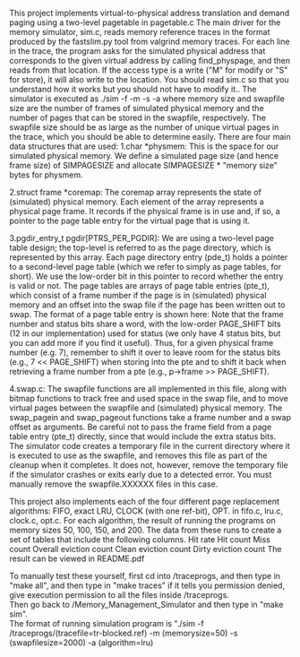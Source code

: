 This project implements virtual-to-physical address translation and demand paging using a two-level pagetable in pagetable.c
The main driver for the memory simulator, sim.c, reads memory reference traces in the format produced by the fastslim.py tool from valgrind memory traces. For each line in the trace, the program asks for the simulated physical address that corresponds to the given virtual address by calling find_physpage, and then reads from that location. If the access type is a write ("M" for modify or "S" for store), it will also write to the location. You should read sim.c so that you understand how it works but you should not have to modify it.. 
The simulator is executed as ./sim -f <tracefile> -m <memory size> -s <swapfile size> -a <replacement algorithm> where memory size and swapfile size are the number of frames of simulated physical memory and the number of pages that can be stored in the swapfile, respectively. The swapfile size should be as large as the number of unique virtual pages in the trace, which you should be able to determine easily. 
There are four main data structures that are used: 
1.char *physmem: This is the space for our simulated physical memory. We define a simulated page size (and hence frame size) of SIMPAGESIZE and allocate SIMPAGESIZE * "memory size" bytes for physmem.

2.struct frame *coremap: The coremap array represents the state of (simulated) physical memory. Each element of the array represents a physical page frame. It records if the physical frame is in use and, if so, a pointer to the page table entry for the virtual page that is using it.

3.pgdir_entry_t pgdir[PTRS_PER_PGDIR]: We are using a two-level page table design; the top-level is referred to as the page directory, which is represented by this array. Each page directory entry (pde_t) holds a pointer to a second-level page table (which we refer to simply as page tables, for short). We use the low-order bit in this pointer to record whether the entry is valid or not. The page tables are arrays of page table entries (pte_t), which consist of a frame number if the page is in (simulated) physical memory and an offset into the swap file if the page has been written out to swap. The format of a page table entry is shown here: 
Note that the frame number and status bits share a word, with the low-order PAGE_SHIFT bits (12 in our implementation) used for status (we only have 4 status bits, but you can add more if you find it useful). Thus, for a given physical frame number (e.g. 7), remember to shift it over to leave room for the status bits (e.g., 7 << PAGE_SHIFT) when storing into the pte and to shift it back when retrieving a frame number from a pte (e.g., p->frame >> PAGE_SHIFT). 

4.swap.c: The swapfile functions are all implemented in this file, along with bitmap functions to track free and used space in the swap file, and to move virtual pages between the swapfile and (simulated) physical memory. The swap_pagein and swap_pageout functions take a frame number and a swap offset as arguments. Be careful not to pass the frame field from a page table entry (pte_t) directly, since that would include the extra status bits. The simulator code creates a temporary file in the current directory where it is executed to use as the swapfile, and removes this file as part of the cleanup when it completes. It does not, however, remove the temporary file if the simulator crashes or exits early due to a detected error. You must manually remove the swapfile.XXXXXX files in this case. 

This project also implements each of the four different page replacement algorithms: FIFO, exact LRU, CLOCK (with one ref-bit), OPT. in
fifo.c, lru.c, clock.c, opt.c.
For each algorithm, the result of running the programs on memory sizes 50, 100, 150, and 200. The data from these runs to create a set of tables that include the following columns.
Hit rate
Hit count
Miss count
Overall eviction count
Clean eviction count
Dirty eviction count
The result can be viewed in README.pdf

To manually test these yourself, first cd into /traceprogs, and then type in "make all", and then type in "make traces" if it tells you permission denied, give execution permission to all the files inside /traceprogs.  
Then go back to /Memory_Management_Simulator and then type in "make sim".  
The format of running simulation program is "./sim -f /traceprogs/(tracefile=tr-blocked.ref) -m (memorysize=50) -s (swapfilesize=2000) -a (algorithm=lru)
